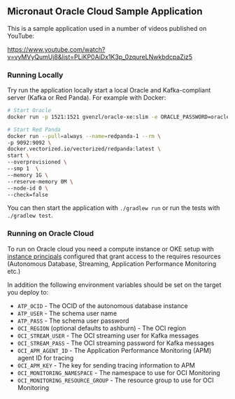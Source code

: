 ## Micronaut Oracle Cloud Sample Application

This is a sample application used in a number of videos published on YouTube:

https://www.youtube.com/watch?v=vyMVyQumUj8&list=PLiKP0AiDx1K3p_0zqureLNwkbdcpaZiz5

### Running Locally

Try run the application locally start a local Oracle and Kafka-compliant server (Kafka or Red Panda). For example with Docker:

```bash
# Start Oracle
docker run -p 1521:1521 gvenzl/oracle-xe:slim -e ORACLE_PASSWORD=oracle

# Start Red Panda
docker run --pull=always --name=redpanda-1 --rm \
-p 9092:9092 \
docker.vectorized.io/vectorized/redpanda:latest \
start \
--overprovisioned \
--smp 1  \
--memory 1G \
--reserve-memory 0M \
--node-id 0 \
--check=false
```

You can then start the application with `./gradlew run` or run the tests with `./gradlew test`.

### Running on Oracle Cloud

To run on Oracle cloud you need a compute instance or OKE setup with [instance principals](https://blogs.oracle.com/developers/post/accessing-the-oracle-cloud-infrastructure-api-using-instance-principals) configured that grant access to the requires resources (Autonomous Database, Streaming, Application Performance Monitoring etc.)

In addition the following environment variables should be set on the target you deploy to:

* `ATP_OCID` - The OCID of the autonomous database instance
* `ATP_USER` - The schema user name
* `ATP_PASS` - The schema user password
* `OCI_REGION` (optional defaults to ashburn) - The OCI region
* `OCI_STREAM_USER` - The OCI streaming user for Kafka messages
* `OCI_STREAM_PASS` - The OCI streaming password for Kafka messages
* `OCI_APM_AGENT_ID` - The Application Performance Monitoring (APM) agent ID for tracing
* `OCI_APM_KEY` - The key for sending tracing information to APM
* `OCI_MONITORING_NAMESPACE` - The namespace to use for OCI Monitoring
* `OCI_MONITORING_RESOURCE_GROUP` - The resource group to use for OCI Monitoring

